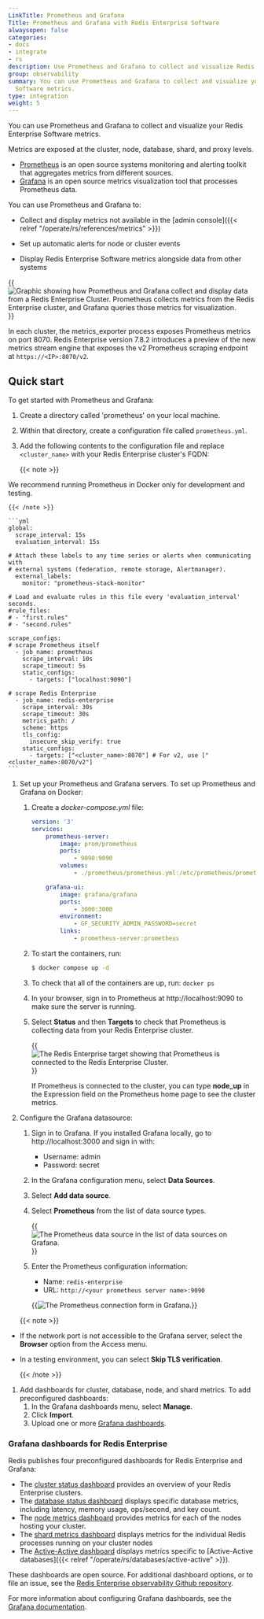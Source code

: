 ```yaml
---
LinkTitle: Prometheus and Grafana
Title: Prometheus and Grafana with Redis Enterprise Software
alwaysopen: false
categories:
- docs
- integrate
- rs
description: Use Prometheus and Grafana to collect and visualize Redis Enterprise Software metrics.
group: observability
summary: You can use Prometheus and Grafana to collect and visualize your Redis Enterprise
  Software metrics.
type: integration
weight: 5
---
```


You can use Prometheus and Grafana to collect and visualize your Redis Enterprise Software metrics.

Metrics are exposed at the cluster, node, database, shard, and proxy levels.


- [Prometheus](https://prometheus.io/) is an open source systems monitoring and alerting toolkit that aggregates metrics from different sources.
- [Grafana](https://grafana.com/) is an open source metrics visualization tool that processes Prometheus data.

You can use Prometheus and Grafana to:
- Collect and display metrics not available in the [admin console]({{< relref "/operate/rs/references/metrics" >}})

- Set up automatic alerts for node or cluster events

- Display Redis Enterprise Software metrics alongside data from other systems

{{<image filename="images/rs/grafana-prometheus.png" alt="Graphic showing how Prometheus and Grafana collect and display data from a Redis Enterprise Cluster. Prometheus collects metrics from the Redis Enterprise cluster, and Grafana queries those metrics for visualization.">}}

In each cluster, the metrics_exporter process exposes Prometheus metrics on port 8070.
Redis Enterprise version 7.8.2 introduces a preview of the new metrics stream engine that exposes the v2 Prometheus scraping endpoint at `https://<IP>:8070/v2`.

## Quick start

To get started with Prometheus and Grafana:

1. Create a directory called 'prometheus' on your local machine.

1. Within that directory, create a configuration file called `prometheus.yml`.
1. Add the following contents to the configuration file and replace `<cluster_name>` with your Redis Enterprise cluster's FQDN:

    {{< note >}}

We recommend running Prometheus in Docker only for development and testing.

    {{< /note >}}

    ```yml
    global:
      scrape_interval: 15s
      evaluation_interval: 15s

    # Attach these labels to any time series or alerts when communicating with
    # external systems (federation, remote storage, Alertmanager).
      external_labels:
        monitor: "prometheus-stack-monitor"

    # Load and evaluate rules in this file every 'evaluation_interval' seconds.
    #rule_files:
    # - "first.rules"
    # - "second.rules"

    scrape_configs:
    # scrape Prometheus itself
      - job_name: prometheus
        scrape_interval: 10s
        scrape_timeout: 5s
        static_configs:
          - targets: ["localhost:9090"]

    # scrape Redis Enterprise
      - job_name: redis-enterprise
        scrape_interval: 30s
        scrape_timeout: 30s
        metrics_path: /
        scheme: https
        tls_config:
          insecure_skip_verify: true
        static_configs:
          - targets: ["<cluster_name>:8070"] # For v2, use ["<cluster_name>:8070/v2"]
    ```

1. Set up your Prometheus and Grafana servers.
    To set up Prometheus and Grafana on Docker:
    1. Create a _docker-compose.yml_ file:

        ```yml
        version: '3'
        services:
            prometheus-server:
                image: prom/prometheus
                ports:
                    - 9090:9090
                volumes:
                    - ./prometheus/prometheus.yml:/etc/prometheus/prometheus.yml

            grafana-ui:
                image: grafana/grafana
                ports:
                    - 3000:3000
                environment:
                    - GF_SECURITY_ADMIN_PASSWORD=secret
                links:
                    - prometheus-server:prometheus
        ```

    1. To start the containers, run:

        ```sh
        $ docker compose up -d
        ```

    1. To check that all of the containers are up, run: `docker ps`
    1. In your browser, sign in to Prometheus at http://localhost:9090 to make sure the server is running.
    1. Select **Status** and then **Targets** to check that Prometheus is collecting data from your Redis Enterprise cluster.

        {{<image filename="images/rs/prometheus-target.png" alt="The Redis Enterprise target showing that Prometheus is connected to the Redis Enterprise Cluster.">}}

        If Prometheus is connected to the cluster, you can type **node_up** in the Expression field on the Prometheus home page to see the cluster metrics.

1. Configure the Grafana datasource:
    1. Sign in to Grafana. If you installed Grafana locally, go to http://localhost:3000 and sign in with:

        - Username: admin
        - Password: secret

    1. In the Grafana configuration menu, select **Data Sources**.

    1. Select **Add data source**.

    1. Select **Prometheus** from the list of data source types.

        {{<image filename="images/rs/prometheus-datasource.png" alt="The Prometheus data source in the list of data sources on Grafana.">}}

    1. Enter the Prometheus configuration information:

        - Name: `redis-enterprise`
        - URL: `http://<your prometheus server name>:9090`

        {{<image filename="images/rs/prometheus-connection.png" alt="The Prometheus connection form in Grafana.">}}

    {{< note >}}

- If the network port is not accessible to the Grafana server, select the **Browser** option from the Access menu.
- In a testing environment, you can select **Skip TLS verification**.

    {{< /note >}}

1. Add dashboards for cluster, database, node, and shard metrics.
    To add preconfigured dashboards:
    1. In the Grafana dashboards menu, select **Manage**.
    1. Click **Import**.
    1. Upload one or more [Grafana dashboards](#grafana-dashboards-for-redis-enterprise).

### Grafana dashboards for Redis Enterprise

Redis publishes four preconfigured dashboards for Redis Enterprise and Grafana:

* The [cluster status dashboard](https://grafana.com/grafana/dashboards/18405-cluster-status-dashboard/) provides an overview of your Redis Enterprise clusters.
* The [database status dashboard](https://grafana.com/grafana/dashboards/18408-database-status-dashboard/) displays specific database metrics, including latency, memory usage, ops/second, and key count.
* The [node metrics dashboard](https://github.com/redis-field-engineering/redis-enterprise-observability/blob/main/grafana/dashboards/grafana_v9-11/software/basic/redis-software-node-dashboard_v9-11.json) provides metrics for each of the nodes hosting your cluster.
* The [shard metrics dashboard](https://github.com/redis-field-engineering/redis-enterprise-observability/blob/main/grafana/dashboards/grafana_v9-11/software/basic/redis-software-shard-dashboard_v9-11.json) displays metrics for the individual Redis processes running on your cluster nodes
* The [Active-Active dashboard](https://github.com/redis-field-engineering/redis-enterprise-observability/blob/main/grafana/dashboards/grafana_v9-11/software/basic/redis-software-active-active-dashboard_v9-11.json) displays metrics specific to [Active-Active databases]({{< relref "/operate/rs/databases/active-active" >}}).

These dashboards are open source. For additional dashboard options, or to file an issue, see the [Redis Enterprise observability Github repository](https://github.com/redis-field-engineering/redis-enterprise-observability/tree/main/grafana).

For more information about configuring Grafana dashboards, see the [Grafana documentation](https://grafana.com/docs/).

